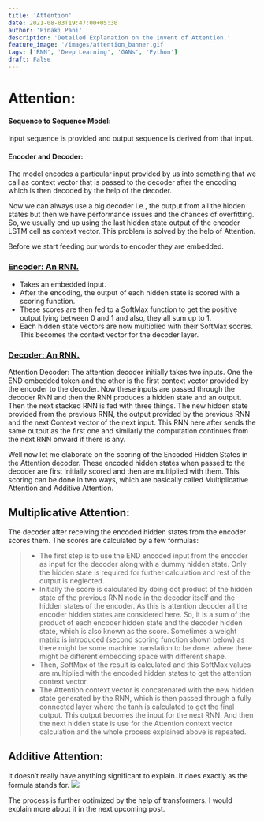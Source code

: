 ```yaml
---
title: 'Attention'
date: 2021-08-03T19:47:00+05:30
author: 'Pinaki Pani'
description: 'Detailed Explanation on the invent of Attention.'
feature_image: '/images/attention_banner.gif'
tags: ['RNN', 'Deep Learning', 'GANs', 'Python']
draft: False
---
```


# Attention:

#### Sequence to Sequence Model:

Input sequence is provided and output sequence is derived from that input.

#### Encoder and Decoder:

The model encodes a particular input provided by us into something that we call as context vector that is passed to the decoder after the encoding which is then decoded by the help of the decoder.

Now we can always use a big decoder i.e., the output from all the hidden states but then we have performance issues and the chances of overfitting. So, we usually end up using the last hidden state output of the encoder LSTM cell as context vector. This problem is solved by the help of Attention.

Before we start feeding our words to encoder they are embedded.

### <ins>Encoder: An RNN.</ins>

- Takes an embedded input.
- After the encoding, the output of each hidden state is scored with a scoring function.
- These scores are then fed to a SoftMax function to get the positive output lying between 0 and 1 and also, they all sum up to 1.
- Each hidden state vectors are now multiplied with their SoftMax scores. This becomes the context vector for the decoder layer.

### <u>Decoder: An RNN.</u>

Attention Decoder: The attention decoder initially takes two inputs. One the END embedded token and the other is the first context vector provided by the encoder to the decoder. Now these inputs are passed through the decoder RNN and then the RNN produces a hidden state and an output. Then the next stacked RNN is fed with three things. The new hidden state provided from the previous RNN, the output provided by the previous RNN and the next Context vector of the next input. This RNN here after sends the same output as the first one and similarly the computation continues from the next RNN onward if there is any.

Well now let me elaborate on the scoring of the Encoded Hidden States in the Attention decoder. These encoded hidden states when passed to the decoder are first initially scored and then are multiplied with them. This scoring can be done in two ways, which are basically called Multiplicative Attention and Additive Attention.

## Multiplicative Attention:

The decoder after receiving the encoded hidden states from the encoder scores them.
The scores are calculated by a few formulas:

> - The first step is to use the END encoded input from the encoder as input for the decoder along with a dummy hidden state. Only the hidden state is required for further calculation and rest of the output is neglected.
> - Initially the score is calculated by doing dot product of the hidden state of the previous RNN node in the decoder itself and the hidden states of the encoder. As this is attention decoder all the encoder hidden states are considered here. So, it is a sum of the product of each encoder hidden state and the decoder hidden state, which is also known as the score. Sometimes a weight matrix is introduced (second scoring function shown below) as there might be some machine translation to be done, where there might be different embedding space with different shape.
> - Then, SoftMax of the result is calculated and this SoftMax values are multiplied with the encoded hidden states to get the attention context vector.
> - The Attention context vector is concatenated with the new hidden state generated by the RNN, which is then passed through a fully connected layer where the tanh is calculated to get the final output. This output becomes the input for the next RNN. And then the next hidden state is use for the Attention context vector calculation and the whole process explained above is repeated.

## Additive Attention:

It doesn’t really have anything significant to explain. It does exactly as the formula stands for.
![](/images/attention_additive.png)

The process is further optimized by the help of transformers. I would explain more about it in the next upcoming post.
